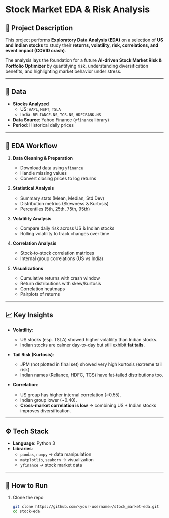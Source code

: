 # Stock Market EDA & Risk Analysis  

## 📌 Project Description
This project performs **Exploratory Data Analysis (EDA)** on a selection of **US and Indian stocks** to study their **returns, volatility, risk, correlations, and event impact (COVID crash)**.  

The analysis lays the foundation for a future **AI-driven Stock Market Risk & Portfolio Optimizer** by quantifying risk, understanding diversification benefits, and highlighting market behavior under stress.  

---

## 📂 Data
- **Stocks Analyzed**  
  - US: `AAPL`, `MSFT`, `TSLA`  
  - India: `RELIANCE.NS`, `TCS.NS`, `HDFCBANK.NS`  
- **Data Source**: Yahoo Finance (`yfinance` library)  
- **Period**: Historical daily prices  

---

## 🔎 EDA Workflow
1. **Data Cleaning & Preparation**  
   - Download data using `yfinance`  
   - Handle missing values  
   - Convert closing prices to log returns  

2. **Statistical Analysis**  
   - Summary stats (Mean, Median, Std Dev)  
   - Distribution metrics (Skewness & Kurtosis)  
   - Percentiles (5th, 25th, 75th, 95th)  

3. **Volatility Analysis**  
   - Compare daily risk across US & Indian stocks  
   - Rolling volatility to track changes over time  

4. **Correlation Analysis**  
   - Stock-to-stock correlation matrices  
   - Internal group correlations (US vs India)    

5. **Visualizations**  
   - Cumulative returns with crash window  
   - Return distributions with skew/kurtosis  
   - Correlation heatmaps  
   - Pairplots of returns  

---



## 📈 Key Insights
- **Volatility**:  
  - US stocks (esp. TSLA) showed higher volatility than Indian stocks.  
  - Indian stocks are calmer day-to-day but still exhibit **fat tails**.  

- **Tail Risk (Kurtosis)**:  
  - JPM (not plotted in final set) showed very high kurtosis (extreme tail risk).  
  - Indian names (Reliance, HDFC, TCS) have fat-tailed distributions too.  

- **Correlation**:  
  - US group has higher internal correlation (~0.55).  
  - Indian group lower (~0.40).  
  - **Cross-market correlation is low** → combining US + Indian stocks improves diversification.  


---

## ⚙️ Tech Stack
- **Language**: Python 3  
- **Libraries**:  
  - `pandas`, `numpy` → data manipulation  
  - `matplotlib`, `seaborn` → visualization  
  - `yfinance` → stock market data  

---

## 🚀 How to Run
1. Clone the repo  
   ```bash
   git clone https://github.com/<your-username>/stock_market-eda.git
   cd stock-eda
